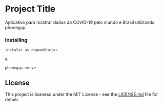 # Project Title

Aplicativo para mostrar dados da COVID-19 pelo mundo e Brasil utilizando phonegap

### Installing

```
instalar as dependências
```
e

```
phonegap serve
```

## License

This project is licensed under the MIT License - see the [LICENSE.md](LICENSE.md) file for details

